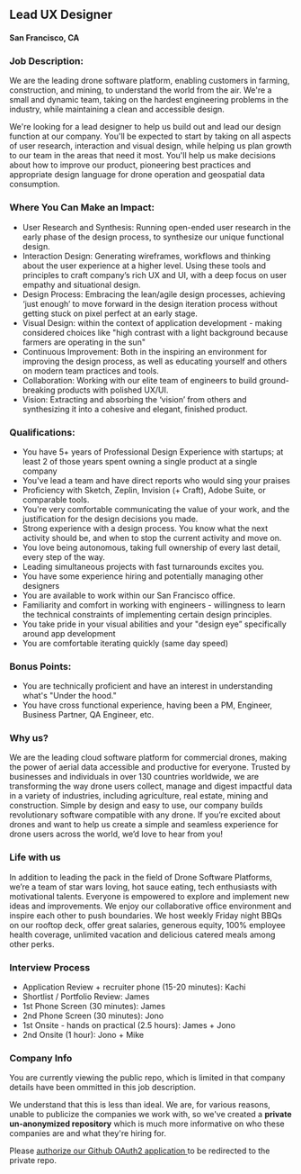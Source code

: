 ## Lead UX Designer
#### San Francisco, CA

### Job Description:
We are the leading drone software platform, enabling customers in farming, construction, and mining, to understand the world from the air. We're a small and dynamic team, taking on the hardest engineering problems in the industry, while maintaining a clean and accessible design.  

We're looking for a lead designer to help us build out and lead our design function at our company. You'll be expected to start by taking on all aspects of user research, interaction and visual design, while helping us plan growth to our team in the areas that need it most. You'll help us make decisions about how to improve our product, pioneering best practices and appropriate design language for drone operation and geospatial data consumption.

### Where You Can Make an Impact:
+	User Research and Synthesis: Running open-ended user research in the early phase of the design process, to synthesize our unique functional design.
+	Interaction Design:  Generating wireframes, workflows and thinking about the user experience at a higher level. Using these tools and principles to craft company’s rich UX and UI, with a deep focus on user empathy and situational design.
+	Design Process: Embracing the lean/agile design processes, achieving ‘just enough’ to move forward in the design iteration process without getting stuck on pixel perfect at an early stage.
+	Visual Design: within the context of application development - making considered choices like "high contrast with a light background because farmers are operating in the sun"
+	Continuous Improvement: Both in the inspiring an environment for improving the design process, as well as educating yourself and others on modern team practices and tools.
+	Collaboration:  Working with our elite team of engineers to build ground-breaking products with polished UX/UI.
+	Vision: Extracting and absorbing the ‘vision’ from others and synthesizing it into a cohesive and elegant, finished product.

### Qualifications:
+	You have 5+ years of Professional Design Experience with startups; at least 2 of those years spent owning a single product at a single company
+	You've lead a team and have direct reports who would sing your praises
+	Proficiency with Sketch, Zeplin, Invision (+ Craft), Adobe Suite, or comparable tools.
+	You're very comfortable communicating the value of your work, and the justification for the design decisions you made.
+	Strong experience with a design process. You know what the next activity should be, and when to stop the current activity and move on.
+	You love being autonomous, taking full ownership of every last detail, every step of the way.
+	Leading simultaneous projects with fast turnarounds excites you.
+	You have some experience hiring and potentially managing other designers
+	You are available to work within our San Francisco office.
+	Familiarity and comfort in working with engineers - willingness to learn the technical constraints of implementing certain design principles.
+	You take pride in your visual abilities and your "design eye” specifically around app development
+	You are comfortable iterating quickly (same day speed)

### Bonus Points:
+	You are technically proficient and have an interest in understanding what's "Under the hood."
+	You have cross functional experience, having been a PM, Engineer, Business Partner, QA Engineer, etc.

### Why us?
We are the leading cloud software platform for commercial drones, making the power of aerial data accessible and productive for everyone. Trusted by businesses and individuals in over 130 countries worldwide, we are transforming the way drone users collect, manage and digest impactful data in a variety of industries, including agriculture, real estate, mining and construction. Simple by design and easy to use, our company builds revolutionary software compatible with any drone. If you’re excited about drones and want to help us create a simple and seamless experience for drone users across the world, we’d love to hear from you!

### Life with us
In addition to leading the pack in the field of Drone Software Platforms, we’re a team of star wars loving, hot sauce eating, tech enthusiasts with motivational talents. Everyone is empowered to explore and implement new ideas and improvements. We enjoy our collaborative office environment and inspire each other to push boundaries. We host weekly Friday night BBQs on our rooftop deck, offer great salaries, generous equity, 100% employee health coverage, unlimited vacation and delicious catered meals among other perks.

### Interview Process
+	Application Review + recruiter phone (15-20 minutes): Kachi
+	Shortlist / Portfolio Review: James
+	1st Phone Screen (30 minutes): James
+	2nd Phone Screen (30 minutes): Jono
+	1st Onsite - hands on practical (2.5 hours): James + Jono
+	2nd Onsite (1 hour): Jono + Mike

### Company Info
You are currently viewing the public repo, which is limited in that company details have been ommitted in this job description.  
    
We understand that this is less than ideal.  We are, for various reasons, unable to publicize the companies we work with, so we've
created a **private un-anonymized repository** which is much more informative on who these companies are and what they're hiring for.  
    
Please [authorize our Github OAuth2 application ](http://localhost:3000/users/auth/github?job_id=rhjvbmvezxbsb3k-lead-ux-designer) to be redirected to the private repo.
